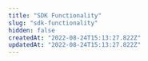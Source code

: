 ```yaml
---
title: "SDK Functionality"
slug: "sdk-functionality"
hidden: false
createdAt: "2022-08-24T15:13:27.822Z"
updatedAt: "2022-08-24T15:13:27.822Z"
---
```

